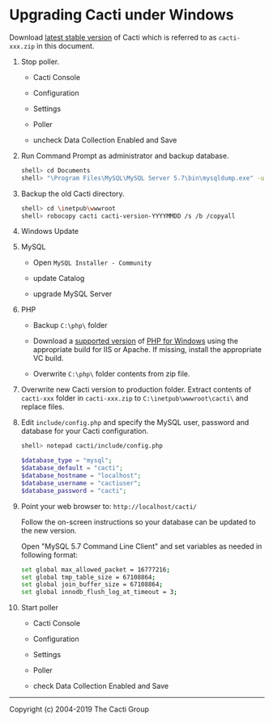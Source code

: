 # Upgrading Cacti under Windows

Download [latest stable version](https://www.cacti.net/download_cacti.php)
of Cacti which is referred to as `cacti-xxx.zip` in this document.

1. Stop poller.

   - Cacti Console

   - Configuration

   - Settings

   - Poller

   - uncheck Data Collection Enabled and Save

1. Run Command Prompt as administrator and backup database.

   ```sh
   shell> cd Documents
   shell> "\Program Files\MySQL\MySQL Server 5.7\bin\mysqldump.exe" -uroot -p -l --add-drop-table cacti > cacti-version-YYYYMMDD.sql
   ```

1. Backup the old Cacti directory.

   ```sh
   shell> cd \inetpub\wwwroot
   shell> robocopy cacti cacti-version-YYYYMMDD /s /b /copyall
   ```

1. Windows Update

1. MySQL

   - Open `MySQL Installer - Community`

   - update Catalog

   - upgrade MySQL Server

1. PHP

   - Backup `C:\php\` folder

   - Download a [supported version](http://php.net/supported-versions.php) of
   [PHP for Windows](https://windows.php.net/download/) using the appropriate
   build for IIS or Apache. If missing, install the appropriate VC build.

   - Overwrite `C:\php\` folder contents from zip file.

1. Overwrite new Cacti version to production folder.
   Extract contents of `cacti-xxx` folder in `cacti-xxx.zip` to
   `C:\inetpub\wwwroot\cacti\` and replace files.

1. Edit `include/config.php` and specify the MySQL user, password and database
   for your Cacti configuration.

   ```sh
   shell> notepad cacti/include/config.php
   ```

   ```php
   $database_type = "mysql";
   $database_default = "cacti";
   $database_hostname = "localhost";
   $database_username = "cactiuser";
   $database_password = "cacti";
   ```

1. Point your web browser to: `http://localhost/cacti/`

   Follow the on-screen instructions so your database can be updated to the
   new version.

   Open "MySQL 5.7 Command Line Client" and set variables as needed in
   following format:

   ```sh
   set global max_allowed_packet = 16777216;
   set global tmp_table_size = 67108864;
   set global join_buffer_size = 67108864;
   set global innodb_flush_log_at_timeout = 3;
   ```

1. Start poller

   - Cacti Console

   - Configuration

   - Settings

   - Poller

   - check Data Collection Enabled and Save

---
Copyright (c) 2004-2019 The Cacti Group
